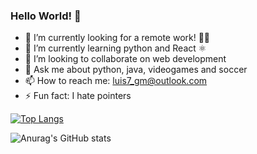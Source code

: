 ### Hello World! 👋



- 🔭 I’m currently looking for a remote work! 🧑‍💻
- 🌱 I’m currently learning python and React ⚛️
- 👯 I’m looking to collaborate on web development 
- 💬 Ask me about python, java, videogames and soccer
- 📫 How to reach me: luis7_gm@outlook.com 
- ⚡ Fun fact: I hate pointers

[![Top Langs](https://github-readme-stats.vercel.app/api/top-langs/?username=LuisGM117&layout=compact&theme=darcula)](https://github.com/anuraghazra/github-readme-stats)


![Anurag's GitHub stats](https://github-readme-stats.vercel.app/api?username=LuisGM117&show_icons=true&theme=darcula)
